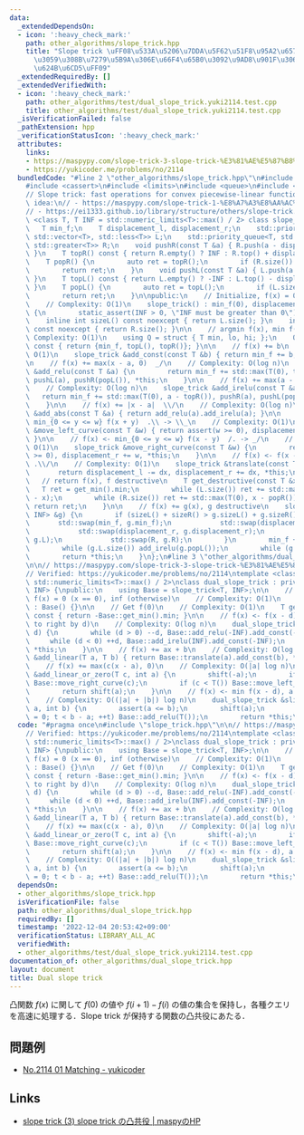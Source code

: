```yaml
---
data:
  _extendedDependsOn:
  - icon: ':heavy_check_mark:'
    path: other_algorithms/slope_trick.hpp
    title: "Slope trick \uFF08\u533A\u5206\u7DDA\u5F62\u51F8\u95A2\u6570\u306B\u95A2\
      \u3059\u308B\u7279\u5B9A\u306E\u66F4\u65B0\u3092\u9AD8\u901F\u306B\u6271\u3046\
      \u624B\u6CD5\uFF09"
  _extendedRequiredBy: []
  _extendedVerifiedWith:
  - icon: ':heavy_check_mark:'
    path: other_algorithms/test/dual_slope_trick.yuki2114.test.cpp
    title: other_algorithms/test/dual_slope_trick.yuki2114.test.cpp
  _isVerificationFailed: false
  _pathExtension: hpp
  _verificationStatusIcon: ':heavy_check_mark:'
  attributes:
    links:
    - https://maspypy.com/slope-trick-3-slope-trick-%E3%81%AE%E5%87%B8%E5%85%B1%E5%BD%B9
    - https://yukicoder.me/problems/no/2114
  bundledCode: "#line 2 \"other_algorithms/slope_trick.hpp\"\n#include <algorithm>\n\
    #include <cassert>\n#include <limits>\n#include <queue>\n#include <utility>\n\n\
    // Slope trick: fast operations for convex piecewise-linear functions\n// Implementation\
    \ idea:\n// - https://maspypy.com/slope-trick-1-%E8%A7%A3%E8%AA%AC%E7%B7%A8\n\
    // - https://ei1333.github.io/library/structure/others/slope-trick.cpp\ntemplate\
    \ <class T, T INF = std::numeric_limits<T>::max() / 2> class slope_trick {\n \
    \   T min_f;\n    T displacement_l, displacement_r;\n    std::priority_queue<T,\
    \ std::vector<T>, std::less<T>> L;\n    std::priority_queue<T, std::vector<T>,\
    \ std::greater<T>> R;\n    void pushR(const T &a) { R.push(a - displacement_r);\
    \ }\n    T topR() const { return R.empty() ? INF : R.top() + displacement_r; }\n\
    \    T popR() {\n        auto ret = topR();\n        if (R.size()) R.pop();\n\
    \        return ret;\n    }\n    void pushL(const T &a) { L.push(a + displacement_l);\
    \ }\n    T topL() const { return L.empty() ? -INF : L.top() - displacement_l;\
    \ }\n    T popL() {\n        auto ret = topL();\n        if (L.size()) L.pop();\n\
    \        return ret;\n    }\n\npublic:\n    // Initialize, f(x) = 0 everywhere\n\
    \    // Complexity: O(1)\n    slope_trick() : min_f(0), displacement_l(0), displacement_r(0)\
    \ {\n        static_assert(INF > 0, \"INF must be greater than 0\");\n    }\n\
    \    inline int sizeL() const noexcept { return L.size(); }\n    inline int sizeR()\
    \ const noexcept { return R.size(); }\n\n    // argmin f(x), min f(x)\n    //\
    \ Complexity: O(1)\n    using Q = struct { T min, lo, hi; };\n    Q get_min()\
    \ const { return {min_f, topL(), topR()}; }\n\n    // f(x) += b\n    // Complexity:\
    \ O(1)\n    slope_trick &add_const(const T &b) { return min_f += b, *this; }\n\
    \n    // f(x) += max(x - a, 0)  _/\n    // Complexity: O(log n)\n    slope_trick\
    \ &add_relu(const T &a) {\n        return min_f += std::max(T(0), topL() - a),\
    \ pushL(a), pushR(popL()), *this;\n    }\n\n    // f(x) += max(a - x, 0)  \\_\n\
    \    // Complexity: O(log n)\n    slope_trick &add_irelu(const T &a) {\n     \
    \   return min_f += std::max(T(0), a - topR()), pushR(a), pushL(popR()), *this;\n\
    \    }\n\n    // f(x) += |x - a|  \\/\n    // Complexity: O(log n)\n    slope_trick\
    \ &add_abs(const T &a) { return add_relu(a).add_irelu(a); }\n\n    // f(x) <-\
    \ min_{0 <= y <= w} f(x + y)  .\\ -> \\_\n    // Complexity: O(1)\n    slope_trick\
    \ &move_left_curve(const T &w) { return assert(w >= 0), displacement_l += w, *this;\
    \ }\n\n    // f(x) <- min_{0 <= y <= w} f(x - y)  /. -> _/\n    // Complexity:\
    \ O(1)\n    slope_trick &move_right_curve(const T &w) {\n        return assert(w\
    \ >= 0), displacement_r += w, *this;\n    }\n\n    // f(x) <- f(x - dx) \\/. ->\
    \ .\\/\n    // Complexity: O(1)\n    slope_trick &translate(const T &dx) {\n \
    \       return displacement_l -= dx, displacement_r += dx, *this;\n    }\n\n \
    \   // return f(x), f destructive\n    T get_destructive(const T &x) {\n     \
    \   T ret = get_min().min;\n        while (L.size()) ret += std::max(T(0), popL()\
    \ - x);\n        while (R.size()) ret += std::max(T(0), x - popR());\n       \
    \ return ret;\n    }\n\n    // f(x) += g(x), g destructive\n    slope_trick &merge_destructive(slope_trick<T,\
    \ INF> &g) {\n        if (sizeL() + sizeR() > g.sizeL() + g.sizeR()) {\n     \
    \       std::swap(min_f, g.min_f);\n            std::swap(displacement_l, g.displacement_l);\n\
    \            std::swap(displacement_r, g.displacement_r);\n            std::swap(L,\
    \ g.L);\n            std::swap(R, g.R);\n        }\n        min_f += g.get_min().min;\n\
    \        while (g.L.size()) add_irelu(g.popL());\n        while (g.R.size()) add_relu(g.popR());\n\
    \        return *this;\n    }\n};\n#line 3 \"other_algorithms/dual_slope_trick.hpp\"\
    \n\n// https://maspypy.com/slope-trick-3-slope-trick-%E3%81%AE%E5%87%B8%E5%85%B1%E5%BD%B9\n\
    // Verified: https://yukicoder.me/problems/no/2114\ntemplate <class T, T INF =\
    \ std::numeric_limits<T>::max() / 2>\nclass dual_slope_trick : private slope_trick<T,\
    \ INF> {\npublic:\n    using Base = slope_trick<T, INF>;\n\n    // Initialize:\
    \ f(x) = 0 (x == 0), inf (otherwise)\n    // Complexity: O(1)\n    dual_slope_trick()\
    \ : Base() {}\n\n    // Get f(0)\n    // Complexity: O(1)\n    T get_at_zero()\
    \ const { return -Base::get_min().min; }\n\n    // f(x) <- f(x - d) (Move graph\
    \ to right by d)\n    // Complexity: O(log n)\n    dual_slope_trick &shift(int\
    \ d) {\n        while (d > 0) --d, Base::add_relu(-INF).add_const(-INF);\n   \
    \     while (d < 0) ++d, Base::add_irelu(INF).add_const(-INF);\n        return\
    \ *this;\n    }\n\n    // f(x) += ax + b\n    // Complexity: O(log n)\n    dual_slope_trick\
    \ &add_linear(T a, T b) { return Base::translate(a).add_const(b), *this; }\n\n\
    \    // f(x) += max(c(x - a), 0)\n    // Complexity: O(|a| log n)\n    dual_slope_trick\
    \ &add_linear_or_zero(T c, int a) {\n        shift(-a);\n        if (c > T())\
    \ Base::move_right_curve(c);\n        if (c < T()) Base::move_left_curve(-c);\n\
    \        return shift(a);\n    }\n\n    // f(x) <- min f(x - d), a <= d <= b\n\
    \    // Complexity: O((|a| + |b|) log n)\n    dual_slope_trick &slide_min(int\
    \ a, int b) {\n        assert(a <= b);\n        shift(a);\n        for (int t\
    \ = 0; t < b - a; ++t) Base::add_relu(T());\n        return *this;\n    }\n};\n"
  code: "#pragma once\n#include \"slope_trick.hpp\"\n\n// https://maspypy.com/slope-trick-3-slope-trick-%E3%81%AE%E5%87%B8%E5%85%B1%E5%BD%B9\n\
    // Verified: https://yukicoder.me/problems/no/2114\ntemplate <class T, T INF =\
    \ std::numeric_limits<T>::max() / 2>\nclass dual_slope_trick : private slope_trick<T,\
    \ INF> {\npublic:\n    using Base = slope_trick<T, INF>;\n\n    // Initialize:\
    \ f(x) = 0 (x == 0), inf (otherwise)\n    // Complexity: O(1)\n    dual_slope_trick()\
    \ : Base() {}\n\n    // Get f(0)\n    // Complexity: O(1)\n    T get_at_zero()\
    \ const { return -Base::get_min().min; }\n\n    // f(x) <- f(x - d) (Move graph\
    \ to right by d)\n    // Complexity: O(log n)\n    dual_slope_trick &shift(int\
    \ d) {\n        while (d > 0) --d, Base::add_relu(-INF).add_const(-INF);\n   \
    \     while (d < 0) ++d, Base::add_irelu(INF).add_const(-INF);\n        return\
    \ *this;\n    }\n\n    // f(x) += ax + b\n    // Complexity: O(log n)\n    dual_slope_trick\
    \ &add_linear(T a, T b) { return Base::translate(a).add_const(b), *this; }\n\n\
    \    // f(x) += max(c(x - a), 0)\n    // Complexity: O(|a| log n)\n    dual_slope_trick\
    \ &add_linear_or_zero(T c, int a) {\n        shift(-a);\n        if (c > T())\
    \ Base::move_right_curve(c);\n        if (c < T()) Base::move_left_curve(-c);\n\
    \        return shift(a);\n    }\n\n    // f(x) <- min f(x - d), a <= d <= b\n\
    \    // Complexity: O((|a| + |b|) log n)\n    dual_slope_trick &slide_min(int\
    \ a, int b) {\n        assert(a <= b);\n        shift(a);\n        for (int t\
    \ = 0; t < b - a; ++t) Base::add_relu(T());\n        return *this;\n    }\n};\n"
  dependsOn:
  - other_algorithms/slope_trick.hpp
  isVerificationFile: false
  path: other_algorithms/dual_slope_trick.hpp
  requiredBy: []
  timestamp: '2022-12-04 20:53:42+09:00'
  verificationStatus: LIBRARY_ALL_AC
  verifiedWith:
  - other_algorithms/test/dual_slope_trick.yuki2114.test.cpp
documentation_of: other_algorithms/dual_slope_trick.hpp
layout: document
title: Dual slope trick
---
```


凸関数 $f(x)$ に関して $f(0)$ の値や $f(i + 1) - f(i)$ の値の集合を保持し，各種クエリを高速に処理する．Slope trick が保持する関数の凸共役にあたる．

## 問題例

- [No.2114 01 Matching - yukicoder](https://yukicoder.me/problems/no/2114)

## Links

- [slope trick (3) slope trick の凸共役 \| maspyのHP](https://maspypy.com/slope-trick-3-slope-trick-%E3%81%AE%E5%87%B8%E5%85%B1%E5%BD%B9)
